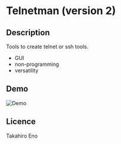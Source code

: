 Telnetman (version 2)
====

## Description
Tools to create telnet or ssh tools.
- GUI
- non-programming
- versatility

## Demo
![Demo](https://github.com/takahiro-eno/Telnetman2/blob/demo/Telnetman_demo.gif)

## Licence
Takahiro Eno
